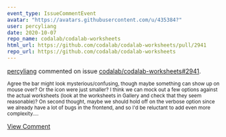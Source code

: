 ```yaml
---
event_type: IssueCommentEvent
avatar: "https://avatars.githubusercontent.com/u/435384?"
user: percyliang
date: 2020-10-07
repo_name: codalab/codalab-worksheets
html_url: https://github.com/codalab/codalab-worksheets/pull/2941
repo_url: https://github.com/codalab/codalab-worksheets
---
```


<a href='https://github.com/percyliang' target='_blank'>percyliang</a> commented on issue <a href='https://github.com/codalab/codalab-worksheets/pull/2941' target='_blank'>codalab/codalab-worksheets#2941</a>.

<small>Agree the bar might look mysterious/confusing, though maybe something can show up on mouse over?  Or the icon were just smaller?  I think we can mock out a few options against the actual worksheets (look at the worksheets in Gallery and check that they seem reasonable)?  On second thought, maybe we should hold off on the verbose option since we already have a lot of bugs in the frontend, and so I'd be reluctant to add even more complexity....</small>

<a href='https://github.com/codalab/codalab-worksheets/pull/2941' target='_blank'>View Comment</a>